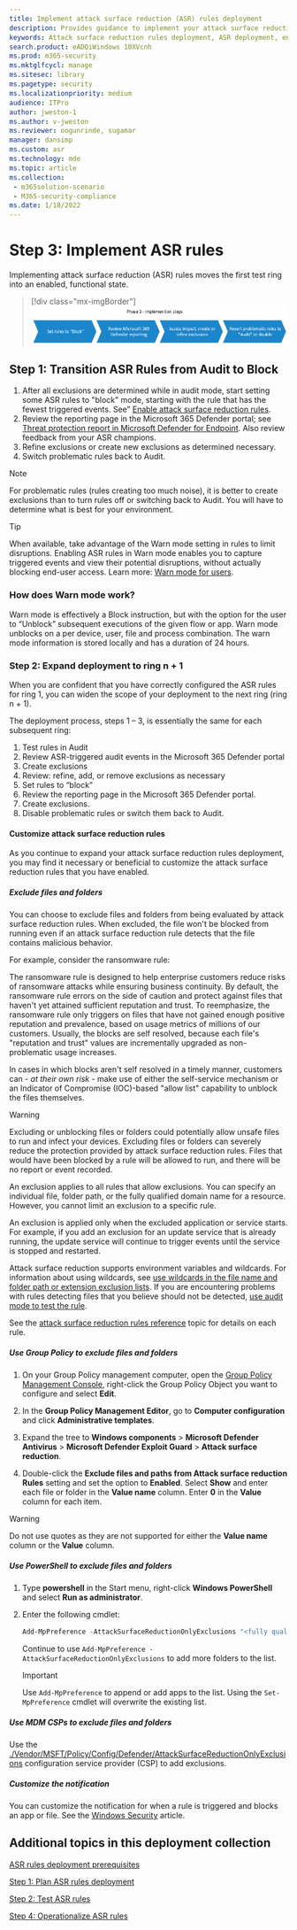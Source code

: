 ```yaml
---
title: Implement attack surface reduction (ASR) rules deployment
description: Provides guidance to implement your attack surface reduction rules deployment.
keywords: Attack surface reduction rules deployment, ASR deployment, enable asr rules, configure ASR, host intrusion prevention system, protection rules, anti-exploit rules, anti-exploit, exploit rules, infection prevention rules, Microsoft Defender for Endpoint, configure ASR rules
search.product: eADQiWindows 10XVcnh
ms.prod: m365-security
ms.mktglfcycl: manage
ms.sitesec: library
ms.pagetype: security
ms.localizationpriority: medium
audience: ITPro
author: jweston-1
ms.author: v-jweston
ms.reviewer: oogunrinde, sugamar
manager: dansimp
ms.custom: asr
ms.technology: mde
ms.topic: article
ms.collection: 
 - m365solution-scenario
 - M365-security-compliance
ms.date: 1/18/2022
---
```


# Step 3: Implement ASR rules

Implementing attack surface reduction (ASR) rules moves the first test ring into an enabled, functional state.

> [!div class="mx-imgBorder"]
> ![ASR rules implementation steps](images/asr-rules-implementation-steps.png)

## Step 1: Transition ASR Rules from Audit to Block

1. After all exclusions are determined while in audit mode, start setting some ASR rules to "block" mode, starting with the rule that has the fewest triggered events. See” [Enable attack surface reduction rules](enable-attack-surface-reduction.md).
2. Review the reporting page in the Microsoft 365 Defender portal; see [Threat protection report in Microsoft Defender for Endpoint](threat-protection-reports.md). Also review feedback from your ASR champions.
3. Refine exclusions or create new exclusions as determined necessary.
4. Switch problematic rules back to Audit.

  >[!Note]
  >For problematic rules (rules creating too much noise), it is better to create exclusions than to turn rules off or switching back to Audit. You will have to determine what is best for your environment.

  >[!Tip]
  >When available, take advantage of the Warn mode setting in rules to limit disruptions. Enabling ASR rules in Warn mode enables you to capture triggered events and view their potential disruptions, without actually blocking end-user access. Learn more: [Warn mode for users](attack-surface-reduction.md#warn-mode-for-users).

### How does Warn mode work?

Warn mode is effectively a Block instruction, but with the option for the user to “Unblock” subsequent executions of the given flow or app. Warn mode unblocks on a per device, user, file and process combination. The warn mode information is stored locally and has a duration of 24 hours.

### Step 2: Expand deployment to ring n + 1

When you are confident that you have correctly configured the ASR rules for ring 1, you can widen the scope of your deployment to the next ring (ring n + 1).

The deployment process, steps 1 – 3,  is essentially the same for each subsequent ring:

1. Test rules in Audit
2. Review ASR-triggered audit events in the Microsoft 365 Defender portal
3. Create exclusions
4. Review: refine, add, or remove exclusions as necessary
5. Set rules to “block”
6. Review the reporting page in the Microsoft 365 Defender portal.
7. Create exclusions.
8. Disable problematic rules or switch them back to Audit.

#### Customize attack surface reduction rules

As you continue to expand your attack surface reduction rules deployment, you may find it necessary or beneficial to customize the attack surface reduction rules that you have enabled.

##### Exclude files and folders

You can choose to exclude files and folders from being evaluated by attack surface reduction rules. When excluded, the file won't be blocked from running even if an attack surface reduction rule detects that the file contains malicious behavior.

For example, consider the ransomware rule:

The ransomware rule is designed to help enterprise customers reduce risks of ransomware attacks while ensuring business continuity. By default, the ransomware rule errors on the side of caution and protect against files that haven't yet attained sufficient reputation and trust. To reemphasize, the ransomware rule only triggers on files that have not gained enough positive reputation and prevalence, based on usage metrics of millions of our customers. Usually, the blocks are self resolved, because each file's "reputation and trust" values are incrementally upgraded as non-problematic usage increases.

In cases in which blocks aren't self resolved in a timely manner, customers can - _at their own risk_ - make use of either the self-service mechanism or an Indicator of Compromise (IOC)-based "allow list" capability to unblock the files themselves.

> [!WARNING]
> Excluding or unblocking files or folders could potentially allow unsafe files to run and infect your devices. Excluding files or folders can severely reduce the protection provided by attack surface reduction rules. Files that would have been blocked by a rule will be allowed to run, and there will be no report or event recorded.

An exclusion applies to all rules that allow exclusions. You can specify an individual file, folder path, or the fully qualified domain name for a resource. However, you cannot limit an exclusion to a specific rule.

An exclusion is applied only when the excluded application or service starts. For example, if you add an exclusion for an update service that is already running, the update service will continue to trigger events until the service is stopped and restarted.

Attack surface reduction supports environment variables and wildcards. For information about using wildcards, see [use wildcards in the file name and folder path or extension exclusion lists](configure-extension-file-exclusions-microsoft-defender-antivirus.md#use-wildcards-in-the-file-name-and-folder-path-or-extension-exclusion-lists).
If you are encountering problems with rules detecting files that you believe should not be detected, [use audit mode to test the rule](evaluate-attack-surface-reduction.md).

See the [attack surface reduction rules reference](attack-surface-reduction-rules-reference.md) topic for details on each rule.

##### Use Group Policy to exclude files and folders

1. On your Group Policy management computer, open the [Group Policy Management Console](https://technet.microsoft.com/library/cc731212.aspx), right-click the Group Policy Object you want to configure and select **Edit**.

2. In the **Group Policy Management Editor**, go to **Computer configuration** and click **Administrative templates**.

3. Expand the tree to **Windows components** \> **Microsoft Defender Antivirus** \> **Microsoft Defender Exploit Guard** \> **Attack surface reduction**.

4. Double-click the **Exclude files and paths from Attack surface reduction Rules** setting and set the option to **Enabled**. Select **Show** and enter each file or folder in the **Value name** column. Enter **0** in the **Value** column for each item.

> [!WARNING]
> Do not use quotes as they are not supported for either the **Value name** column or the **Value** column.

##### Use PowerShell to exclude files and folders

1. Type **powershell** in the Start menu, right-click **Windows PowerShell** and select **Run as administrator**.

2. Enter the following cmdlet:

    ```PowerShell
    Add-MpPreference -AttackSurfaceReductionOnlyExclusions "<fully qualified path or resource>"
    ```

    Continue to use `Add-MpPreference -AttackSurfaceReductionOnlyExclusions` to add more folders to the list.

    > [!IMPORTANT]
    > Use `Add-MpPreference` to append or add apps to the list. Using the `Set-MpPreference` cmdlet will overwrite the existing list.

##### Use MDM CSPs to exclude files and folders

Use the [./Vendor/MSFT/Policy/Config/Defender/AttackSurfaceReductionOnlyExclusions](/windows/client-management/mdm/policy-csp-defender#defender-attacksurfacereductiononlyexclusions) configuration service provider (CSP) to add exclusions.

##### Customize the notification

You can customize the notification for when a rule is triggered and blocks an app or file. See the [Windows Security](/windows/security/threat-protection/windows-defender-security-center/windows-defender-security-center#customize-notifications-from-the-windows-defender-security-center) article.

## Additional topics in this deployment collection

[ASR rules deployment prerequisites](attack-surface-reduction-rules-deployment.md)

[Step 1: Plan ASR rules deployment](attack-surface-reduction-rules-deployment-plan.md)

[Step 2: Test ASR rules](attack-surface-reduction-rules-deployment-test.md)

[Step 4: Operationalize ASR rules](attack-surface-reduction-rules-deployment-operationalize.md)
